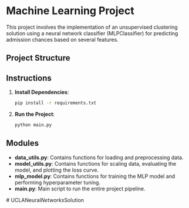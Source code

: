 # Machine Learning Project

This project involves the implementation of an unsupervised clustering solution using a neural network classifier (MLPClassifier) for predicting admission chances based on several features.

## Project Structure


## Instructions

1. **Install Dependencies**:
    ```bash
    pip install -r requirements.txt
    ```

2. **Run the Project**:
    ```bash
    python main.py
    ```

## Modules

- **data_utils.py**: Contains functions for loading and preprocessing data.
- **model_utils.py**: Contains functions for scaling data, evaluating the model, and plotting the loss curve.
- **mlp_model.py**: Contains functions for training the MLP model and performing hyperparameter tuning.
- **main.py**: Main script to run the entire project pipeline.

#   U C L A N e u r a l _ N e t w o r k s _ S o l u t i o n  
 